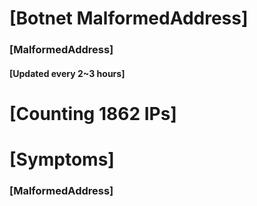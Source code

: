 # [Botnet MalformedAddress]
### [MalformedAddress]
#### [Updated every 2~3 hours]

# [Counting 1862 IPs]

# [Symptoms] 
###   [MalformedAddress]

